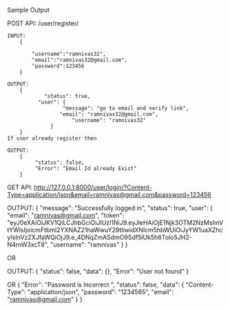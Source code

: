 Sample Output

POST API: 
/user/register/

	INPUT:
		{
	
			"username":"ramnivas32",
			"email":"ramnivas32@gmail.com",
			"password":123456
		}
	
	OUTPUT:
		{
    			"status": true,
  			  "user": {
  			    	  "message": "go to email and verify link",
  			     	 "email": "ramnivas32@gmail.com",
    			     	 "username": "ramnivas32"
  				  }
		}
	If user already register then
	
	OUTPUT:
		{
   			 "status": false,
   			 "Error": "Email Id already Exist"
		}
	

GET API:
http://127.0.0.1:8000/user/login/?Content-Type=application/json&email=ramnivas@gmail.com&password=123456

OUTPUT:
	{
    "message": "Successfully logged in",
    "status": true,
    "user": {
        "email": "ramnivas@gmail.com",
        "token": "eyJ0eXAiOiJKV1QiLCJhbGciOiJIUzI1NiJ9.eyJleHAiOjE1Njk3OTM2NzMsImVtYWlsIjoicmFtbml2YXNAZ21haWwuY29tIiwidXNlcm5hbWUiOiJyYW1uaXZhcyIsInVzZXJfaWQiOjJ9.e_4DNqZmASdmO9Sdf5IUk5h6ToIo5JH2-N4rnW3xcT8",
        "username": "ramnivas"
    }
}

OR 

OUTPUT:
	{
    "status": false,
    "data": {},
    "Error": "User not found"
}

OR
{
    "Error": "Password is Incorrect ",
    "status": false,
    "data": {
        "Content-Type": "application/json",
        "password": "1234565",
        "email": "ramnivas@gmail.com"
    }
}


